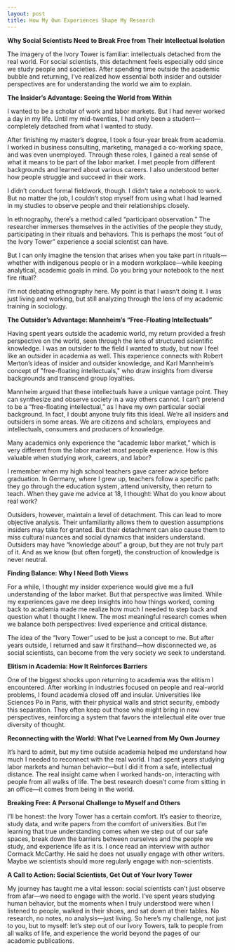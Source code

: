 ```yaml
---
layout: post
title: How My Own Experiences Shape My Research
---
```

**Why Social Scientists Need to Break Free from Their Intellectual Isolation**

The imagery of the Ivory Tower is familiar: intellectuals detached from the real world. For social scientists, this detachment feels especially odd since we study people and societies. After spending time outside the academic bubble and returning, I’ve realized how essential both insider and outsider perspectives are for understanding the world we aim to explain.

**The Insider’s Advantage: Seeing the World from Within**

I wanted to be a scholar of work and labor markets. But I had never worked a day in my life. Until my mid-twenties, I had only been a student—completely detached from what I wanted to study.

After finishing my master’s degree, I took a four-year break from academia. I worked in business consulting, marketing, managed a co-working space, and was even unemployed. Through these roles, I gained a real sense of what it means to be part of the labor market. I met people from different backgrounds and learned about various careers. I also understood better how people struggle and succeed in their work.

I didn’t conduct formal fieldwork, though. I didn’t take a notebook to work. But no matter the job, I couldn’t stop myself from using what I had learned in my studies to observe people and their relationships closely.

In ethnography, there’s a method called “participant observation.” The researcher immerses themselves in the activities of the people they study, participating in their rituals and behaviors. This is perhaps the most “out of the Ivory Tower” experience a social scientist can have.

But I can only imagine the tension that arises when you take part in rituals—whether with indigenous people or in a modern workplace—while keeping analytical, academic goals in mind. Do you bring your notebook to the next fire ritual?

I’m not debating ethnography here. My point is that I wasn’t doing it. I was just living and working, but still analyzing through the lens of my academic training in sociology.

**The Outsider’s Advantage: Mannheim’s “Free-Floating Intellectuals”**

Having spent years outside the academic world, my return provided a fresh perspective on the world, seen through the lens of structured scientific knowledge. I was an outsider to the field I wanted to study, but now I feel like an outsider in academia as well. This experience connects with Robert Merton’s ideas of insider and outsider knowledge, and Karl Mannheim’s concept of "free-floating intellectuals," who draw insights from diverse backgrounds and transcend group loyalties.

Mannheim argued that these intellectuals have a unique vantage point. They can synthesize and observe society in a way others cannot. I can’t pretend to be a “free-floating intellectual,” as I have my own particular social background. In fact, I doubt anyone truly fits this ideal. We’re all insiders and outsiders in some areas. We are citizens and scholars, employees and intellectuals, consumers and producers of knowledge.

Many academics only experience the “academic labor market,” which is very different from the labor market most people experience. How is this valuable when studying work, careers, and labor?

I remember when my high school teachers gave career advice before graduation. In Germany, where I grew up, teachers follow a specific path: they go through the education system, attend university, then return to teach. When they gave me advice at 18, I thought: What do you know about real work?

Outsiders, however, maintain a level of detachment. This can lead to more objective analysis. Their unfamiliarity allows them to question assumptions insiders may take for granted. But their detachment can also cause them to miss cultural nuances and social dynamics that insiders understand. Outsiders may have “knowledge about” a group, but they are not truly part of it. And as we know (but often forget), the construction of knowledge is never neutral.

**Finding Balance: Why I Need Both Views**

For a while, I thought my insider experience would give me a full understanding of the labor market. But that perspective was limited. While my experiences gave me deep insights into how things worked, coming back to academia made me realize how much I needed to step back and question what I thought I knew. The most meaningful research comes when we balance both perspectives: lived experience and critical distance.

The idea of the “Ivory Tower” used to be just a concept to me. But after years outside, I returned and saw it firsthand—how disconnected we, as social scientists, can become from the very society we seek to understand.

**Elitism in Academia: How It Reinforces Barriers**

One of the biggest shocks upon returning to academia was the elitism I encountered. After working in industries focused on people and real-world problems, I found academia closed off and insular. Universities like Sciences Po in Paris, with their physical walls and strict security, embody this separation. They often keep out those who might bring in new perspectives, reinforcing a system that favors the intellectual elite over true diversity of thought.

**Reconnecting with the World: What I’ve Learned from My Own Journey**

It’s hard to admit, but my time outside academia helped me understand how much I needed to reconnect with the real world. I had spent years studying labor markets and human behavior—but I did it from a safe, intellectual distance. The real insight came when I worked hands-on, interacting with people from all walks of life. The best research doesn’t come from sitting in an office—it comes from being in the world.

**Breaking Free: A Personal Challenge to Myself and Others**

I’ll be honest: the Ivory Tower has a certain comfort. It’s easier to theorize, study data, and write papers from the comfort of universities. But I’m learning that true understanding comes when we step out of our safe spaces, break down the barriers between ourselves and the people we study, and experience life as it is. I once read an interview with author Cormack McCarthy. He said he does not usually engage with other writers. Maybe we scientists should more regularly engage with non-scientists.

**A Call to Action: Social Scientists, Get Out of Your Ivory Tower**

My journey has taught me a vital lesson: social scientists can’t just observe from afar—we need to engage with the world. I’ve spent years studying human behavior, but the moments when I truly understood were when I listened to people, walked in their shoes, and sat down at their tables. No research, no notes, no analysis—just living. So here’s my challenge, not just to you, but to myself: let’s step out of our Ivory Towers, talk to people from all walks of life, and experience the world beyond the pages of our academic publications.


